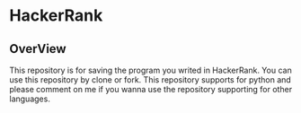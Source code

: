 # HackerRank

## OverView
This repository is for saving the program you writed in HackerRank. You can use this repository by clone or fork. This repository supports for python and please comment on me if you wanna use the repository supporting for other languages.